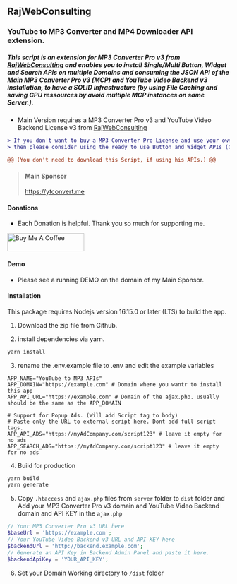 ## RajWebConsulting

### YouTube to MP3 Converter and MP4 Downloader API extension.

##### This script is an extension for MP3 Converter Pro v3 from [RajWebConsulting](https://shop.rajwebconsulting.com/store/converter-scripts) and enables you to install Single/Multi Button, Widget and Search APIs on multiple Domains and consuming the JSON API of the Main MP3 Converter Pro v3 (MCP) and YouTube Video Backend v3 installation, to have a SOLID infrastructure (by using File Caching and saving CPU ressources by avoid multiple MCP instances on same Server.).

- Main Version requires a MP3 Converter Pro v3 and YouTube Video Backend License v3 from [RajWebConsulting](https://shop.rajwebconsulting.com/store/converter-scripts)

```diff
> If you don't want to buy a MP3 Converter Pro License and use your own Server resources,
> then please consider using the ready to use Button and Widget APIs (Contains Ads) from my Main Sponsor.

@@ (You don't need to download this Script, if using his APIs.) @@
```

> #### Main Sponsor
> https://ytconvert.me


#### Donations

- Each Donation is helpful. Thank you so much for supporting me.

<a href="https://www.buymeacoffee.com/andre.h1984" target="_blank"><img src="https://cdn.buymeacoffee.com/buttons/default-yellow.png" alt="Buy Me A Coffee" height="41" width="174"></a>

#### Demo
- Please see a running DEMO on the domain of my Main Sponsor.


#### Installation
This package requires Nodejs version 16.15.0 or later (LTS) to build the app.

1. Download the zip file from Github.

2. install dependencies via yarn.

```bash
yarn install
```

3. rename the .env.example file to .env and edit the example variables
```env
APP_NAME="YouTube to MP3 APIs"
APP_DOMAIN="https://example.com" # Domain where you wantr to install this app
APP_API_URL="https://example.com" # Domain of the ajax.php. usually should be the same as the APP_DOMAIN

# Support for Popup Ads. (Will add Script tag to body)
# Paste only the URL to external script here. Dont add full script tags.
APP_API_ADS="https://myAdCompany.com/script123" # leave it empty for no ads
APP_SEARCH_ADS="https://myAdCompany.com/script123" # leave it empty for no ads
``` 

4. Build for production
```bash
yarn build
yarn generate
```

5. Copy `.htaccess` and `ajax.php` files from `server` folder to `dist` folder
 and Add your MP3 Converter Pro v3 domain and YouTube Video Backend domain and API KEY in the `ajax.php`

```php
// Your MP3 Converter Pro v3 URL here
$baseUrl = 'https://example.com';
// Your YouTube Video Backend v3 URL and API KEY here
$backendUrl = 'http://backend.example.com';
// Generate an API Key in Backend Admin Panel and paste it here.
$backendApiKey = 'YOUR_API_KEY';
```

6. Set your Domain Working directory to `/dist` folder
